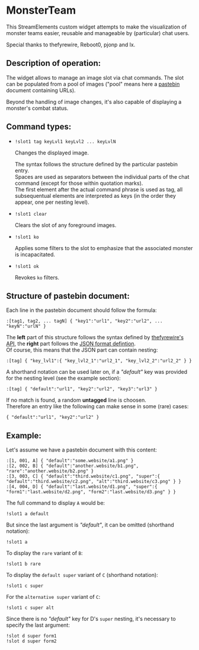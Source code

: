 # MonsterTeam
This StreamElements custom widget attempts to make the visualization of monster teams easier, reusable and manageable by (particular) chat users.

Special thanks to thefyrewire, Reboot0, pjonp and lx.


## Description of operation:
The widget allows to manage an image slot via chat commands. The slot can be populated from a pool of images ("pool" means here a [pastebin](https://pastebin.com/) document containing URLs).

Beyond the handling of image changes, it's also capable of displaying a monster's combat status.


## Command types:

 - `!slot1 tag keyLvl1 keyLvl2 ... keyLvlN` 
   
   Changes the displayed image. 
   
   The syntax follows the structure defined by the particular pastebin entry.  
   Spaces are used as separators between the individual parts of the chat command (except for those within quotation marks).  
   The first element after the actual command phrase is used as tag, all subsequentual elements are interpreted as keys (in the order they appear, one per nesting level).
   
 - `!slot1 clear`
   
   Clears the slot of any foreground images.
   
 - `!slot1 ko`
   
   Applies some filters to the slot to emphasize that the associated monster is incapacitated.
   
 - `!slot1 ok`
   
   Revokes `ko` filters.


## Structure of pastebin document:
Each line in the pastebin document should follow the formula:
```
:[tag1, tag2, ... tagN] { "key1":"url1", "key2":"url2", ... "keyN":"urlN" }
```

The **left** part of this structure follows the syntax defined by [thefyrewire's API](https://thefyrewire.com/docs/api/twitch/pastebin/), the **right** part follows the [JSON format defintion](https://developer.mozilla.org/en-US/docs/Learn/JavaScript/Objects/JSON#json_structure).  
Of course, this means that the JSON part can contain nesting:
```
:[tag] { "key_lvl1":{ "key_lvl2_1":"url2_1", "key_lvl2_2":"url2_2" } }
```

A shorthand notation can be used later on, if a *"default"* key was provided for the nesting level (see the example section): 
```
:[tag] { "default":"url1", "key2":"url2", "key3":"url3" }
```

If no match is found, a random **untagged** line is choosen.  
Therefore an entry like the following can make sense in some (rare) cases:
```
{ "default":"url1", "key2":"url2" }
```


## Example:
Let's assume we have a pastebin document with this content:
```
:[1, 001, A] { "default":"some.website/a1.png" }
:[2, 002, B] { "default":"another.website/b1.png", "rare":"another.website/b2.png" }
:[3, 003, C] { "default":"third.website/c1.png", "super":{ "default":"third.website/c2.png", "alt":"third.website/c3.png" } }
:[4, 004, D] { "default":"last.website/d1.png", "super":{ "form1":"last.website/d2.png", "form2":"last.website/d3.png" } }
```

The full command to display `A` would be:
```
!slot1 a default
```

But since the last argument is *"default"*, it can be omitted (shorthand notation):
```
!slot1 a
```

To display the `rare` variant of `B`:
```
!slot1 b rare
```

To display the `default super` variant of `C` (shorthand notation):
```
!slot1 c super
```

For the `alternative super` variant of `C`:
```
!slot1 c super alt
```

Since there is no *"default"* key for D's `super` nesting, it's necessary to specify the last argument:
```
!slot d super form1
!slot d super form2
``` 
